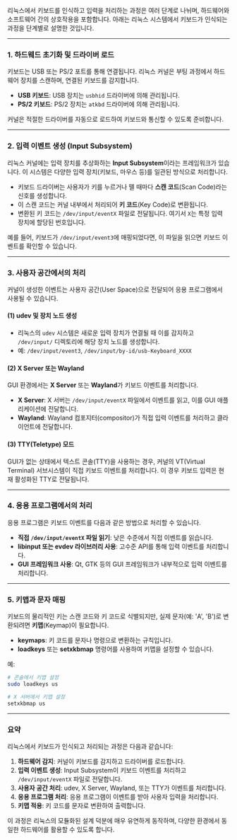리눅스에서 키보드를 인식하고 입력을 처리하는 과정은 여러 단계로 나뉘며, 하드웨어와 소프트웨어 간의 상호작용을 포함합니다. 아래는 리눅스 시스템에서 키보드가 인식되는 과정을 단계별로 설명한 것입니다.

---

### 1. **하드웨드 초기화 및 드라이버 로드**
키보드는 USB 또는 PS/2 포트를 통해 연결됩니다. 리눅스 커널은 부팅 과정에서 하드웨어 장치를 스캔하며, 연결된 키보드를 감지합니다.

- **USB 키보드**: USB 장치는 `usbhid` 드라이버에 의해 관리됩니다.
- **PS/2 키보드**: PS/2 장치는 `atkbd` 드라이버에 의해 관리됩니다.

커널은 적절한 드라이버를 자동으로 로드하여 키보드와 통신할 수 있도록 준비합니다.

---

### 2. **입력 이벤트 생성 (Input Subsystem)**
리눅스 커널에는 입력 장치를 추상화하는 **Input Subsystem**이라는 프레임워크가 있습니다. 이 시스템은 다양한 입력 장치(키보드, 마우스 등)를 일관된 방식으로 처리합니다.

- 키보드 드라이버는 사용자가 키를 누르거나 뗄 때마다 **스캔 코드**(Scan Code)라는 신호를 생성합니다.
- 이 스캔 코드는 커널 내부에서 처리되어 **키 코드**(Key Code)로 변환됩니다.
- 변환된 키 코드는 `/dev/input/eventX` 파일로 전달됩니다. 여기서 `X`는 특정 입력 장치에 할당된 번호입니다.

예를 들어, 키보드가 `/dev/input/event3`에 매핑되었다면, 이 파일을 읽으면 키보드 이벤트를 확인할 수 있습니다.

---

### 3. **사용자 공간에서의 처리**
커널이 생성한 이벤트는 사용자 공간(User Space)으로 전달되어 응용 프로그램에서 사용될 수 있습니다.

#### (1) **udev 및 장치 노드 생성**
- 리눅스의 `udev` 시스템은 새로운 입력 장치가 연결될 때 이를 감지하고 `/dev/input/` 디렉토리에 해당 장치 노드를 생성합니다.
- 예: `/dev/input/event3`, `/dev/input/by-id/usb-Keyboard_XXXX`

#### (2) **X Server 또는 Wayland**
GUI 환경에서는 **X Server** 또는 **Wayland**가 키보드 이벤트를 처리합니다.

- **X Server**: X 서버는 `/dev/input/eventX` 파일에서 이벤트를 읽고, 이를 GUI 애플리케이션에 전달합니다.
- **Wayland**: Wayland 컴포지터(compositor)가 직접 입력 이벤트를 처리하고 클라이언트에 전달합니다.

#### (3) **TTY(Teletype) 모드**
GUI가 없는 상태에서 텍스트 콘솔(TTY)을 사용하는 경우, 커널의 VT(Virtual Terminal) 서브시스템이 직접 키보드 이벤트를 처리합니다. 이 경우 키보드 입력은 현재 활성화된 TTY로 전달됩니다.

---

### 4. **응용 프로그램에서의 처리**
응용 프로그램은 키보드 이벤트를 다음과 같은 방법으로 처리할 수 있습니다.

- **직접 `/dev/input/eventX` 파일 읽기**: 낮은 수준에서 직접 이벤트를 읽습니다.
- **libinput 또는 evdev 라이브러리 사용**: 고수준 API를 통해 입력 이벤트를 처리합니다.
- **GUI 프레임워크 사용**: Qt, GTK 등의 GUI 프레임워크가 내부적으로 입력 이벤트를 처리합니다.

---

### 5. **키맵과 문자 매핑**
키보드의 물리적인 키는 스캔 코드와 키 코드로 식별되지만, 실제 문자(예: 'A', 'B')로 변환되려면 **키맵**(Keymap)이 필요합니다.

- **keymaps**: 키 코드를 문자나 명령으로 변환하는 규칙입니다.
- **loadkeys** 또는 **setxkbmap** 명령어를 사용하여 키맵을 설정할 수 있습니다.

예:
```bash
# 콘솔에서 키맵 설정
sudo loadkeys us

# X 서버에서 키맵 설정
setxkbmap us
```

---

### 요약
리눅스에서 키보드가 인식되고 처리되는 과정은 다음과 같습니다:

1. **하드웨어 감지**: 커널이 키보드를 감지하고 드라이버를 로드합니다.
2. **입력 이벤트 생성**: Input Subsystem이 키보드 이벤트를 처리하고 `/dev/input/eventX` 파일로 전달합니다.
3. **사용자 공간 처리**: udev, X Server, Wayland, 또는 TTY가 이벤트를 처리합니다.
4. **응용 프로그램 처리**: 응용 프로그램이 이벤트를 받아 사용자 입력을 처리합니다.
5. **키맵 적용**: 키 코드를 문자로 변환하여 출력합니다.

이 과정은 리눅스의 모듈화된 설계 덕분에 매우 유연하게 동작하며, 다양한 환경에서 동일한 하드웨어를 활용할 수 있도록 합니다.